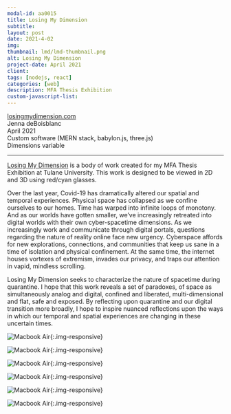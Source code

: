```yaml
---
modal-id: aa0015
title: Losing My Dimension
subtitle:
layout: post
date: 2021-4-02
img:
thumbnail: lmd/lmd-thumbnail.png
alt: Losing My Dimension
project-date: April 2021
client: 
tags: [nodejs, react]
categories: [web]
description: MFA Thesis Exhibition
custom-javascript-list:
---
```


[losingmydimension.com](https://www.losingmydimension.com/)  
Jenna deBoisblanc  
April 2021  
Custom software (MERN stack, babylon.js, three.js)   
Dimensions variable  

---

[Losing My Dimension](https://www.losingmydimension.com/) is a body of work created for my MFA Thesis Exhibition at Tulane University. This work is designed to be viewed in 2D and 3D using red/cyan glasses.

Over the last year, Covid-19 has dramatically altered our spatial and temporal experiences.  Physical space has collapsed as we confine ourselves to our homes. Time has warped into infinite loops of monotony. And as our worlds have gotten smaller, we’ve increasingly retreated into digital worlds with their own cyber-spacetime dimensions. As we increasingly work and communicate through digital portals, questions regarding the nature of reality online face new urgency. Cyberspace affords for new explorations, connections, and communities that keep us sane in a time of isolation and physical confinement. At the same time, the internet houses vortexes of extremism, invades our privacy, and traps our attention in vapid, mindless scrolling. 

Losing My Dimension seeks to characterize the nature of spacetime during quarantine. I hope that this work reveals a set of paradoxes, of space as simultaneously analog and digital, confined and liberated, multi-dimensional and flat, safe and exposed. By reflecting upon quarantine and our digital transition more broadly, I hope to inspire nuanced reflections upon the ways in which our temporal and spatial experiences are changing in these uncertain times.

![Macbook Air]({{site.url}}/img/portfolio/lmd/1.png){:.img-responsive}

![Macbook Air]({{site.url}}/img/portfolio/lmd/5.png){:.img-responsive}

![Macbook Air]({{site.url}}/img/portfolio/lmd/2.png){:.img-responsive}

![Macbook Air]({{site.url}}/img/portfolio/lmd/3.png){:.img-responsive}

![Macbook Air]({{site.url}}/img/portfolio/lmd/6.png){:.img-responsive}

![Macbook Air]({{site.url}}/img/portfolio/lmd/4.png){:.img-responsive}
